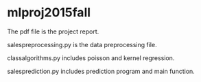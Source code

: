 # mlproj2015fall
The pdf file is the project report. 

salespreprocessing.py is the data preprocessing file.

classalgorithms.py includes poisson and kernel regression.

salesprediction.py includes prediction program and main function. 
